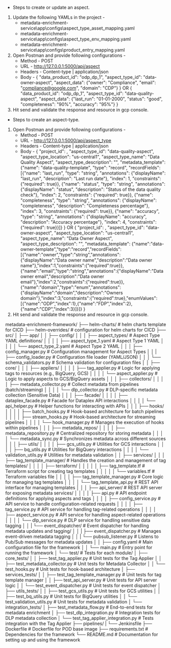 * Steps to create or update an aspect.
1. Update the following YAMLs in the project -
    * metadata-enrichment-service\app\configs\aspect_type_asset_mapping.yaml
    * metadata-enrichment-service\app\configs\aspect_type_env_mapping.yaml
    * metadata-enrichment-service\app\configs\product_entry_mapping.yaml
2. Open Postman and provide following configurations -
    * Method - POST
    * URL - http://127.0.0.1:5000/api/aspect
    * Headers - Content-type  |   application/json
    * Body - 
    {
        "data_product_id": "odp_dp_1",
        "aspect_type_id": "data-owner-aspect",
        "aspect_data": {"owner": "Compliance", "email": "compliance@google.com", "domain": "CDP"}
    }
    OR
    {
        "data_product_id": "odp_dp_1",
        "aspect_type_id": "data-quality-aspect",
        "aspect_data": {"last_run": "01-01-2000", "status": "good", "completeness": "90%", "accuracy": "95%"}
    }
3. Hit send and validate the response and resource in gcp console.

* Steps to create an aspect-type.
1. Open Postman and provide following configurations -
    * Method - POST
    * URL - http://127.0.0.1:5000/api/aspect_type
    * Headers - Content-type  |   application/json
    * Body - 
    {
        "project_id": <gcp-project-id>,
        "aspect_type_id": "data-quality-aspect",
        "aspect_type_location": "us-central1",
        "aspect_type_name": "Data Quality Aspect",
        "aspect_type_description": "",
        "metadata_template": {"name": "data-quality-template", "type": "record", "recordFields": [{"name": "last_run", "type": "string", "annotations": {"displayName": "last_run", "description": "Last run date"}, "index": 1, "constraints": {"required": true}}, {"name": "status", "type": "string", "annotations": {"displayName": "status", "description": "Status of the data quality check"}, "index": 2, "constraints": {"required": true}}, {"name": "completeness", "type": "string", "annotations": {"displayName": "completeness", "description": "Completeness percentage"}, "index": 3, "constraints": {"required": true}}, {"name": "accuracy", "type": "string", "annotations": {"displayName": "accuracy", "description": "Accuracy percentage"}, "index": 4, "constraints": {"required": true}}]}
    }
    OR
    {
        "project_id": <gcp-project-id>,
        "aspect_type_id": "data-owner-aspect",
        "aspect_type_location": "us-central1",
        "aspect_type_name": "Data Owner Aspect",
        "aspect_type_description": "",
        "metadata_template": {"name":"data-owner-template","type":"record","recordFields":[{"name":"owner","type":"string","annotations":{"displayName":"Data owner name","description":"Data owner name"},"index":1,"constraints":{"required":true}},{"name":"email","type":"string","annotations":{"displayName":"Data owner email","description":"Data owner email"},"index":2,"constraints":{"required":true}},{"name":"domain","type":"enum","annotations":{"displayName":"domain","description":"Owners domain"},"index":3,"constraints":{"required":true},"enumValues":[{"name":"ODP","index":1},{"name":"FDP","index":2},{"name":"CDP","index":3}]}]}
    }
3. Hit send and validate the response and resource in gcp console.



metadata-enrichment-framework/
├── helm-charts/                                      # helm charts template for CICD
├── helm-overrides/                                   # configuration for helm charts for CICD
├── src/
│   ├── app/
│   │   ├── config/
│   │   │   ├── aspect_types/                         # Aspect Type YAML definitions/
│   │   │   │   ├── aspect_type_1.yaml                # Aspect Type 1 YAML
│   │   │   │   └── aspect_type_2.yaml                # Aspect Type 2 YAML
│   │   │   ├── config_manager.py                     # Configuration management for Aspect Types
│   │   |   ├── config_loader.py                      # Configuration file loader (YAML/JSON)
│   │   │   └── schema_validators.py                  # Schema validation for configuration files
│   │   ├── core/
│   │   │   ├── appliers/
│   │   │   │   ├── tag_applier.py                    # Logic for applying tags to resources (e.g., BigQuery, GCS)
│   │   │   │   └── aspect_applier.py                 # Logic to apply aspects to GCS/BigQuery assets
│   │   │   ├── collectors/
│   │   │   │   ├── metadata_collector.py             # Collect metadata from pipelines (batch/streaming)
│   │   │   │   └── dlp_collector.py                  # DLP-specific metadata collection (Sensitive Data)
│   │   │   ├── facade/
│   │   │   │   ├── dataplex_facade.py                # Facade for Dataplex API interactions
│   │   │   │   └── api_helper.py                     # Helper functions for interacting with APIs
│   │   │   ├── hooks/
│   │   │   │   ├── batch_hooks.py                    # Hook-based architecture for batch pipelines
│   │   │   │   ├── stream_hooks.py                   # Hook-based architecture for streaming pipelines
│   │   │   │   └── hook_manager.py                   # Manages the execution of hooks within pipelines
│   │   │   ├── metadata_repos/
│   │   │   │   ├── metadata_repository.py            # Centralized repository for storing metadata
│   │   │   │   └── metadata_sync.py                  # Synchronizes metadata across different sources
│   │   │   ├── utils/
│   │   │   │   ├── gcs_utils.py                      # Utilities for GCS interactions
│   │   │   │   ├── bq_utils.py                       # Utilities for BigQuery interactions
│   │   │   │   └── validation_utils.py               # Utilities for metadata validation
│   │   ├── services/
│   │   │   ├── tag_template_manager/                 # Handles the creation and management of tag templates/
│   │   │   │   ├── terraform/
│   │   │   │   │   ├── tag_template.tf               # Terraform script for creating tag templates
│   │   │   │   │   └── variables.tf                  # Terraform variables file
│   │   │   │   ├── tag_template_manager.py           # Core logic for managing tag templates
│   │   │   │   └── tag_template_api.py               # REST API interface for managing templates
│   │   │   ├── api_server/                           # REST API server for exposing metadata services/
│   │   │   │   ├── api.py                            # API endpoint definitions for applying aspects and tags
│   │   │   │   ├── config_service.py                 # API service to handle configuration-related requests
│   │   │   │   ├── tag_service.py                    # API service for handling tag-related operations
│   │   │   │   ├── aspect_service.py                 # API service for handling aspect-related operations
│   │   │   │   └── dlp_service.py                    # DLP service for handling sensitive data tagging
│   │   |   └── event_dispatcher/                     # Event dispatcher for handling metadata updates and tagging/
│   │   |       ├── event_dispatcher.py               # Manages event-driven metadata tagging
│   │   |       └── pubsub_listener.py                # Listens to Pub/Sub messages for metadata updates
│   │   ├── config.yaml                               # Main configuration file for the framework
│   │   └── main.py                                   # Entry point for running the framework
│   └── test/                                         # Tests for each module/
│       ├── core_tests/
│       │   ├── test_tag_applier.py                   # Unit tests for the Tag Applier
│       │   ├── test_metadata_collector.py            # Unit tests for Metadata Collector
│       │   └── test_hooks.py                         # Unit tests for hook-based architecture
│       ├── services_tests/
│       │   ├── test_tag_template_manager.py          # Unit tests for tag template manager
│       │   ├── test_api_server.py                    # Unit tests for API server logic
│       │   └── test_event_dispatcher.py              # Unit tests for event dispatcher
│       ├── utils_tests/
│       │   ├── test_gcs_utils.py                     # Unit tests for GCS utilities
│       │   ├── test_bq_utils.py                      # Unit tests for BigQuery utilities
│       │   └── test_validation_utils.py              # Unit tests for metadata validation
│       └── integration_tests/
│           ├── test_metadata_flow.py                 # End-to-end tests for metadata enrichment
│           ├── test_dlp_integration.py               # Integration tests for DLP metadata collection
│           └── test_tag_applier_integration.py       # Tests integration with the Tag Applier
├── pipelines/
|   └── Jenkinsfile
├── Dockerfile                                        # Dockerfile for POD base image
├── requirements.txt                                  # Dependencies for the framework
└── README.md                                         # Documentation for setting up and using the framework